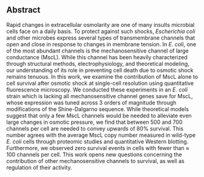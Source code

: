 ## Abstract
Rapid changes in extracellular osmolarity are one of many insults microbial
cells face on a daily basis. To protect against such shocks, *Escherichia
coli* and other microbes express several types of transmembrane channels that
open and close in response to changes in membrane tension. In *E. coli*, one
of the most abundant channels is the mechanosensitive channel of large
conductance (MscL). While this channel has been heavily characterized through
structural methods, electrophysiology, and theoretical modeling, our
understanding of its role in preventing cell death due to osmotic shock
remains tenuous. In this work, we examine the contribution of MscL alone to
cell survival after osmotic shock at single-cell resolution using
quantitative fluorescence microscopy. We conducted these experiments in an
*E. coli* strain which is lacking all mechanosensitive channel genes save for
MscL, whose expression was tuned across 3 orders of magnitude through
modifications of the Shine-Dalgarno sequence. While theoretical models
suggest that only a few MscL channels would be needed to alleviate even large
changes in osmotic pressure, we find that between 500 and 700 channels per
cell are needed to convey upwards of 80\% survival. This number agrees with
the average MscL copy number measured in wild-type *E. coli* cells through
proteomic studies and quantitative Western blotting. Furthermore, we observed
zero survival events in cells with fewer than $\approx$ 100 channels per
cell. This work opens new questions concerning the contribution of other
mechanosensitive channels to survival, as well as regulation of their
activity.
